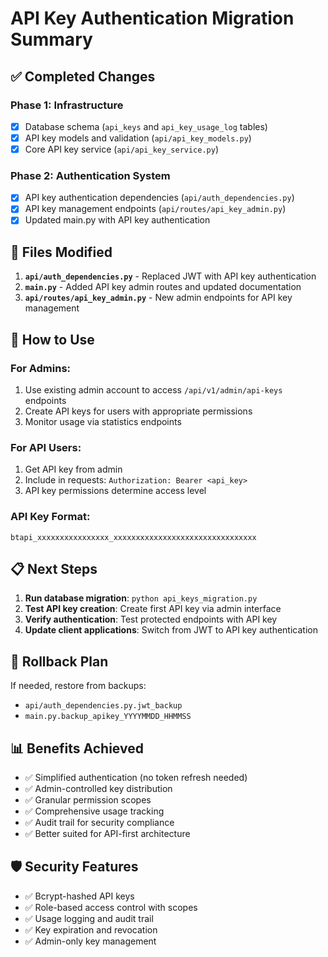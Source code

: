 
# API Key Authentication Migration Summary

## ✅ Completed Changes

### Phase 1: Infrastructure
- [x] Database schema (`api_keys` and `api_key_usage_log` tables)
- [x] API key models and validation (`api/api_key_models.py`)
- [x] Core API key service (`api/api_key_service.py`)

### Phase 2: Authentication System
- [x] API key authentication dependencies (`api/auth_dependencies.py`)
- [x] API key management endpoints (`api/routes/api_key_admin.py`)
- [x] Updated main.py with API key authentication

## 🔧 Files Modified

1. **`api/auth_dependencies.py`** - Replaced JWT with API key authentication
2. **`main.py`** - Added API key admin routes and updated documentation
3. **`api/routes/api_key_admin.py`** - New admin endpoints for API key management

## 🚀 How to Use

### For Admins:
1. Use existing admin account to access `/api/v1/admin/api-keys` endpoints
2. Create API keys for users with appropriate permissions
3. Monitor usage via statistics endpoints

### For API Users:
1. Get API key from admin
2. Include in requests: `Authorization: Bearer <api_key>`
3. API key permissions determine access level

### API Key Format:
```
btapi_xxxxxxxxxxxxxxxx_xxxxxxxxxxxxxxxxxxxxxxxxxxxxxxxx
```

## 📋 Next Steps

1. **Run database migration**: `python api_keys_migration.py`
2. **Test API key creation**: Create first API key via admin interface
3. **Verify authentication**: Test protected endpoints with API key
4. **Update client applications**: Switch from JWT to API key authentication

## 🔄 Rollback Plan

If needed, restore from backups:
- `api/auth_dependencies.py.jwt_backup`
- `main.py.backup_apikey_YYYYMMDD_HHMMSS`

## 📊 Benefits Achieved

- ✅ Simplified authentication (no token refresh needed)
- ✅ Admin-controlled key distribution
- ✅ Granular permission scopes
- ✅ Comprehensive usage tracking
- ✅ Audit trail for security compliance
- ✅ Better suited for API-first architecture

## 🛡️ Security Features

- ✅ Bcrypt-hashed API keys
- ✅ Role-based access control with scopes
- ✅ Usage logging and audit trail
- ✅ Key expiration and revocation
- ✅ Admin-only key management
